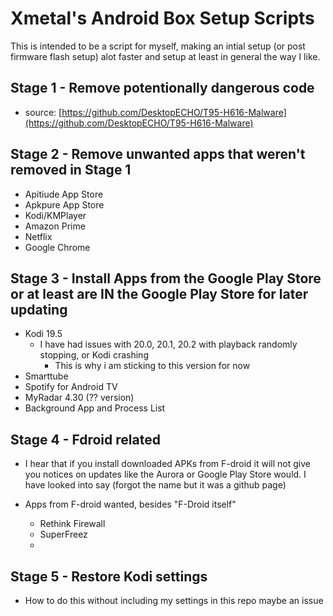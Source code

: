 # Xmetal's Android Box Setup Scripts

This is intended to be a script for myself, making an intial setup (or post firmware flash setup) alot faster and setup at least in general the way I like.

## Stage 1 - Remove potentionally dangerous code

- source: [https://github.com/DesktopECHO/T95-H616-Malware](https://github.com/DesktopECHO/T95-H616-Malware)

## Stage 2 - Remove unwanted apps that weren't removed in Stage 1

- Apitiude App Store
- Apkpure App Store
- Kodi/KMPlayer
- Amazon Prime
- Netflix
- Google Chrome

## Stage 3 - Install Apps from the Google Play Store or at least are IN the Google Play Store for later updating

- Kodi 19.5 
  - I have had issues with 20.0, 20.1, 20.2 with playback randomly stopping, or Kodi crashing
    - This is why i am sticking to this version for now
- Smarttube
- Spotify for Android TV
- MyRadar 4.30 (?? version)
- Background App and Process List

## Stage 4 - Fdroid related

- I hear that if you install downloaded APKs from F-droid it will not give you notices on updates like the Aurora or Google Play Store would.  I have looked into say (forgot the name but it was a github page)

- Apps from F-droid wanted, besides "F-Droid itself"
  - Rethink Firewall
  - SuperFreez
  - 

## Stage 5 - Restore Kodi settings

- How to do this without including my settings in this repo maybe an issue